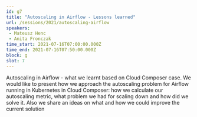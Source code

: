 ```yaml
---
id: g7
title: "Autoscaling in Airflow - Lessons learned"
url: /sessions/2021/autoscaling-airflow
speakers:
 - Mateusz Henc
 - Anita Fronczak
time_start: 2021-07-16T07:00:00.000Z
time_end: 2021-07-16T07:50:00.000Z
block: g
slot: 7
---
```


Autoscaling in Airflow - what we learnt based on Cloud Composer case.
 We would like to present how we approach the autoscaling problem for Airflow running in Kubernetes in Cloud Composer: how we calculate our autoscaling metric, what problem we had for scaling down and how did we solve it. Also we share an ideas on what and how we could improve the current solution
